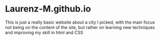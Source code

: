 # Laurenz-M.github.io

This is just a really basic website about a city I picked, with the main focus not being on the content of the site, but rather on learning new techniques and improving my skill in html and CSS
